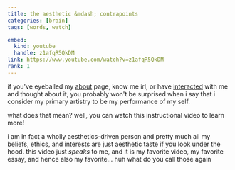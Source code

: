 ```yaml
---
title: the aesthetic &mdash; contrapoints
categories: [brain]
tags: [words, watch]

embed:
  kind: youtube
  handle: z1afqR5QkDM
link: https://www.youtube.com/watch?v=z1afqR5QkDM
rank: 1
---
```


if you've eyeballed my [about](/about/) page, know me irl, or have
[interacted](/contact/) with me and thought about it, you probably won't be
surprised when i say that i consider my primary artistry to be my performance
of my self.

what does that mean?  well, you can watch this instructional video to learn
more!

i am in fact a wholly aesthetics-driven person and pretty much all my beliefs,
ethics, and interests are just aesthetic taste if you look under the hood.
this video just _speaks_ to me, and it is my favorite video, my favorite essay,
and hence also my favorite... huh what do you call those again
